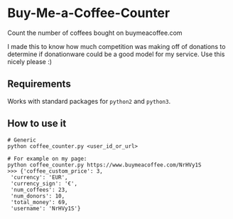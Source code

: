 # Buy-Me-a-Coffee-Counter
Count the number of coffees bought on buymeacoffee.com

I made this to know how much competition was making off of donations to 
determine if donationware could be a good model for my service. Use this nicely please :)

## Requirements
Works with standard packages for `python2` and `python3`.

## How to use it

```
# Generic
python coffee_counter.py <user_id_or_url>

# For example on my page:
python coffee_counter.py https://www.buymeacoffee.com/NrHVy1S
>>> {'coffee_custom_price': 3,
 'currency': 'EUR',
 'currency_sign': '€',
 'num_coffees': 23,
 'num_donors': 10,
 'total_money': 69,
 'username': 'NrHVy1S'}
```
